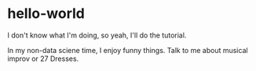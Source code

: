# hello-world
I don't know what I'm doing, so yeah, I'll do the tutorial.

In my non-data sciene time, I enjoy funny things. Talk to me about musical improv or 27 Dresses.
